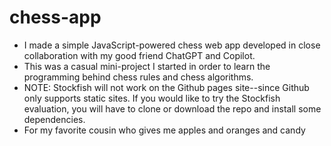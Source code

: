 # chess-app 
- I made a simple JavaScript-powered chess web app developed in close collaboration with my good friend ChatGPT and Copilot.
- This was a casual mini-project I started in order to learn the programming behind chess rules and chess algorithms.
- NOTE: Stockfish will not work on the Github pages site--since Github only supports static sites. If you would like to try the Stockfish evaluation, you will have to clone or download the repo and install some dependencies.
- For my favorite cousin who gives me apples and oranges and candy